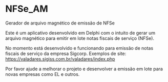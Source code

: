 # NFSe_AM
Gerador de arquivo magnético de emissão de NFSe

Este é um aplicativo desenvolvido em Delphi com o intuito de gerar um arquivo magnético para emitir em lote notas fiscais de serviço (NFSe).

No momento está desenvolvido e funcionando para emissão de notas fiscais de serviço da empresa Sigcorp.
Exemplos de site:
https://valadares.sigiss.com.br/valadares/index.php

Por favor ajude a melhorar o projeto e desenvolver a emissão em lote para novas empresas como EL e outros.
